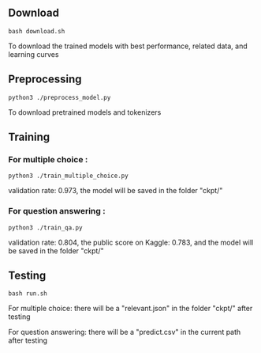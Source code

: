 ## Download 
```
bash download.sh
```
To download the trained models with best performance, related data, and learning curves

## Preprocessing
```
python3 ./preprocess_model.py
```
To download pretrained models and tokenizers

## Training
### For multiple choice :
```
python3 ./train_multiple_choice.py
```
validation rate: 0.973, the model will be saved in the folder "ckpt/"

### For question answering :
```
python3 ./train_qa.py
```
validation rate: 0.804, the public score on Kaggle: 0.783, and the model will be saved in the folder "ckpt/"

## Testing
```
bash run.sh
```
For multiple choice: there will be a "relevant.json" in the folder "ckpt/" after testing 

For question answering: there will be a "predict.csv" in the current path after testing